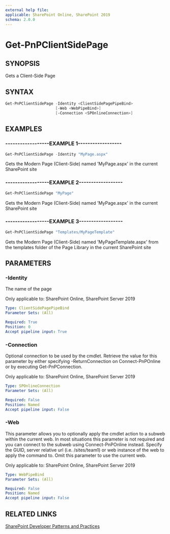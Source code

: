```yaml
---
external help file:
applicable: SharePoint Online, SharePoint 2019
schema: 2.0.0
---
```

# Get-PnPClientSidePage

## SYNOPSIS
Gets a Client-Side Page

## SYNTAX 

```powershell
Get-PnPClientSidePage -Identity <ClientSidePagePipeBind>
                      [-Web <WebPipeBind>]
                      [-Connection <SPOnlineConnection>]
```

## EXAMPLES

### ------------------EXAMPLE 1------------------
```powershell
Get-PnPClientSidePage -Identity "MyPage.aspx"
```

Gets the Modern Page (Client-Side) named 'MyPage.aspx' in the current SharePoint site

### ------------------EXAMPLE 2------------------
```powershell
Get-PnPClientSidePage "MyPage"
```

Gets the Modern Page (Client-Side) named 'MyPage.aspx' in the current SharePoint site

### ------------------EXAMPLE 3------------------
```powershell
Get-PnPClientSidePage "Templates/MyPageTemplate"
```

Gets the Modern Page (Client-Side) named 'MyPageTemplate.aspx' from the templates folder of the Page Library in the current SharePoint site

## PARAMETERS

### -Identity
The name of the page

Only applicable to: SharePoint Online, SharePoint Server 2019

```yaml
Type: ClientSidePagePipeBind
Parameter Sets: (All)

Required: True
Position: 0
Accept pipeline input: True
```

### -Connection
Optional connection to be used by the cmdlet. Retrieve the value for this parameter by either specifying -ReturnConnection on Connect-PnPOnline or by executing Get-PnPConnection.

Only applicable to: SharePoint Online, SharePoint Server 2019

```yaml
Type: SPOnlineConnection
Parameter Sets: (All)

Required: False
Position: Named
Accept pipeline input: False
```

### -Web
This parameter allows you to optionally apply the cmdlet action to a subweb within the current web. In most situations this parameter is not required and you can connect to the subweb using Connect-PnPOnline instead. Specify the GUID, server relative url (i.e. /sites/team1) or web instance of the web to apply the command to. Omit this parameter to use the current web.

Only applicable to: SharePoint Online, SharePoint Server 2019

```yaml
Type: WebPipeBind
Parameter Sets: (All)

Required: False
Position: Named
Accept pipeline input: False
```

## RELATED LINKS

[SharePoint Developer Patterns and Practices](https://aka.ms/sppnp)